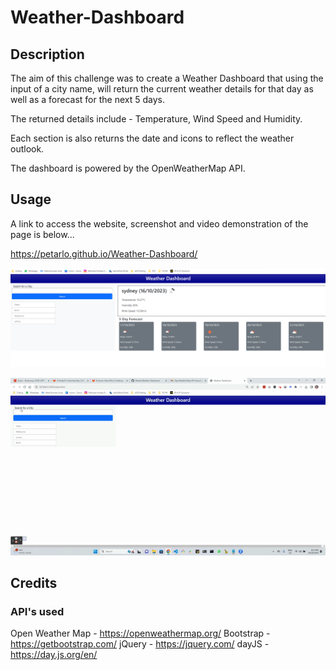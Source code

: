 # Weather-Dashboard

## Description
The aim of this challenge was to create a Weather Dashboard that using the input of a city name, will return the current weather details for that day as well as a forecast for the next 5 days.

The returned details include - Temperature, Wind Speed and Humidity.

Each section is also returns the date and icons to reflect the weather outlook.

The dashboard is powered by the OpenWeatherMap API.


## Usage
A link to access the website, screenshot and video demonstration of the page is below...

https://petarlo.github.io/Weather-Dashboard/

![Screenshot of application](./Assets/Images/Screenshot.png)

![Video demonstration](./Assets/Images/Demo.gif)

## Credits
### API's used
Open Weather Map - https://openweathermap.org/
Bootstrap - https://getbootstrap.com/
jQuery - https://jquery.com/
dayJS - https://day.js.org/en/ 
